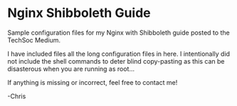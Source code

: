 # Nginx Shibboleth Guide
Sample configuration files for my Nginx with Shibboleth guide posted to the TechSoc Medium.

I have included files all the long configuration files in here. I intentionally did not include the shell commands to deter blind copy-pasting as this can be disasterous when you are running as root...

If anything is missing or incorrect, feel free to contact me!

-Chris